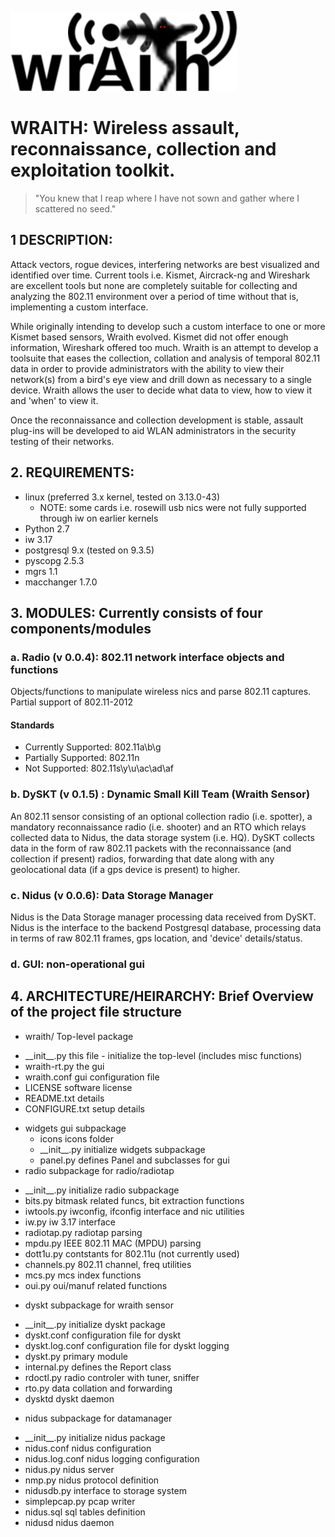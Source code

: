 ![](widgets/icons/wraith-banner.png?raw=true)
# WRAITH: Wireless assault, reconnaissance, collection and exploitation toolkit.

> "You knew that I reap where I have not sown and gather where I scattered no seed."

## 1 DESCRIPTION:
Attack vectors, rogue devices, interfering networks are best visualized and identified
over time. Current tools i.e. Kismet, Aircrack-ng and Wireshark are excellent tools
but none are completely suitable for collecting and analyzing the 802.11 environment
over a period of time without that is, implementing a custom interface.

While originally intending to develop such a custom interface to one or more Kismet
based sensors, Wraith evolved. Kismet did not offer enough information, Wireshark
offered too much. Wraith is an attempt to develop a toolsuite that eases the
collection, collation and analysis of temporal 802.11 data in order to provide
administrators with the ability to view their network(s) from a bird's eye view and
drill down as necessary to a single device. Wraith allows the user to decide what
data to view, how to view it and 'when' to view it.

Once the reconnaissance and collection development is stable, assault plug-ins will
be developed to aid WLAN administrators in the security testing of their networks.

## 2. REQUIREMENTS: 
 * linux (preferred 3.x kernel, tested on 3.13.0-43)
   - NOTE: some cards i.e. rosewill usb nics were not fully supported through iw
     on earlier kernels
 * Python 2.7
 * iw 3.17
 * postgresql 9.x (tested on 9.3.5)
 * pyscopg 2.5.3
 * mgrs 1.1
 * macchanger 1.7.0

## 3. MODULES: Currently consists of four components/modules

###  a. Radio (v 0.0.4): 802.11 network interface objects and functions

Objects/functions to manipulate wireless nics and parse 802.11 captures.
Partial support of 802.11-2012

#### Standards
* Currently Supported: 802.11a\b\g
* Partially Supported: 802.11n
* Not Supported: 802.11s\y\u\ac\ad\af

### b. DySKT (v 0.1.5) : Dynamic Small Kill Team (Wraith Sensor)

An 802.11 sensor consisting of an optional collection radio (i.e. spotter), a
mandatory reconnaissance radio (i.e. shooter) and an RTO which relays collected
data to Nidus, the data storage system (i.e. HQ). DySKT collects data in the form
of raw 802.11 packets with the reconnaissance (and collection if present) radios,
forwarding that date along with any geolocational data (if a gps device is present)
to higher.

### c. Nidus (v 0.0.6): Data Storage Manager

Nidus is the Data Storage manager processing data received from DySKT. Nidus is the
interface to the backend Postgresql database, processing data in terms of raw 802.11
frames, gps location, and 'device' details/status. 

### d. GUI: non-operational gui

## 4. ARCHITECTURE/HEIRARCHY: Brief Overview of the project file structure

* wraith/                Top-level package
 - \_\_init\_\_.py          this file - initialize the top-level (includes misc functions)
 - wraith-rt.py         the gui
 - wraith.conf          gui configuration file
 - LICENSE              software license
 - README.txt           details
 - CONFIGURE.txt        setup details
 * widgets              gui subpackage
     *  icons            icons folder
     -  \_\_init\_\_.py      initialize widgets subpackage
     -  panel.py         defines Panel and subclasses for gui
 *  radio                subpackage for radio/radiotap
  - \_\_init\_\_.py      initialize radio subpackage
  - bits.py          bitmask related funcs, bit extraction functions
  - iwtools.py       iwconfig, ifconfig interface and nic utilities
  - iw.py            iw 3.17 interface
  - radiotap.py      radiotap parsing
  - mpdu.py          IEEE 802.11 MAC (MPDU) parsing
  - dott1u.py        contstants for 802.11u (not currently used)
  - channels.py      802.11 channel, freq utilities
  - mcs.py           mcs index functions
  - oui.py           oui/manuf related functions
 *  dyskt            subpackage for wraith sensor
  - \_\_init\_\_.py  initialize dyskt package
  - dyskt.conf       configuration file for dyskt
  - dyskt.log.conf   configuration file for dyskt logging
  - dyskt.py         primary module
  - internal.py      defines the Report class
  - rdoctl.py        radio controler with tuner, sniffer
  - rto.py           data collation and forwarding
  - dysktd           dyskt daemon
 *  nidus            subpackage for datamanager
  - \_\_init\_\_.py  initialize nidus package
  - nidus.conf       nidus configuration
  - nidus.log.conf   nidus logging configuration
  - nidus.py         nidus server
  - nmp.py           nidus protocol definition
  - nidusdb.py       interface to storage system
  - simplepcap.py    pcap writer
  - nidus.sql        sql tables definition
  - nidusd           nidus daemon
